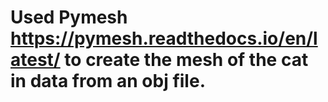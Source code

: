 # Used Pymesh https://pymesh.readthedocs.io/en/latest/ to create the mesh of the cat in data from an obj file.